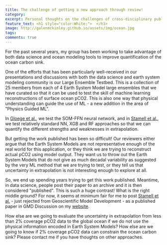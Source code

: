 ```yaml
---
title: The challenge of getting a new approach through review!
category: 
excerpt: Personal thoughts on the challenges of cross-disciplinary publishing
feature_text: <h1 style="color:White;">  </h1>
image: http://galenmckinley.github.io/assets/img/ocean.jpg
tags: 
comments: true
---
```


For the past several years, my group has been working to take advantage of both data science and ocean modeling tools to improve quantification of the ocean carbon sink.

One of the efforts that has been particularly well-received in our presentations and discussions with both the data science and earth system modeling community is our Large Ensemble Testbed. This is a collection of 25 members from each of 4 Earth System Model large ensembles that we have curated so that it can be used to test the skill of machine learning reconstructions of surface ocean pCO2. This is also one way that physical understanding can guide the use of ML - a new addition in the area of "Physics Guided ML". 

In [Gloege et al.](https://www.essoar.org/doi/abs/10.1002/essoar.10502036.1), we test the SOM-FFN neural network, and in [Stamell et al.](https://doi.org/10.5194/gmd-2020-311), we test relatively standard NN, XGB and RF approaches so that we can quantify the different  strengths and weaknesses in extrapolation. 

But getting the work published has been so difficult! Our reviewers either argue that the Earth System Models are not representative enough of the real world for this application, or they think we are trying to reconstruct actual pCO2 using model output. They want us to throw out the Earth System Models that do not give as much decadal variability as suggested by the very ML method that we are trying to test, or they tell us that uncertainty in extrapolation is not interesting enough to explore at all.

So, we end up spending years trying to get this work published. Meantime, in data science, people post their paper to an archive and it is then considered "published". This is such a huge contrast! What is the right middle ground?  For now, it seems at minimum fair for me to post [Stamell et al.](https://doi.org/10.5194/gmd-2020-311) - just rejected from Geoscientific Model Development - as a published paper in GMD Discussion on my  [website](https://galenmckinley.github.io/publications/). 

How else are we going to evaluate the uncertainty in extrapolation from less than 2% coverage pCO2 data to the global ocean if we do not use the physical information encoded in Earth System Models? How else are we going to know if 2% coverage pCO2 data can constrain the ocean carbon sink?  Please contact me if you have thoughts on other approaches. 


